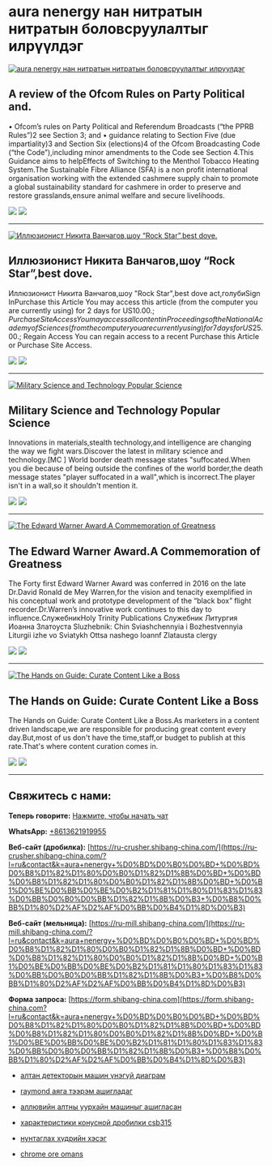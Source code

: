 # aura nenergy нан нитратын нитратын боловсруулалтыг илрүүлдэг

<a href="https://swt.shibang-china.com/?l=ru&img&k=aura+nenergy+%D0%BD%D0%B0%D0%BD+%D0%BD%D0%B8%D1%82%D1%80%D0%B0%D1%82%D1%8B%D0%BD+%D0%BD%D0%B8%D1%82%D1%80%D0%B0%D1%82%D1%8B%D0%BD+%D0%B1%D0%BE%D0%BB%D0%BE%D0%B2%D1%81%D1%80%D1%83%D1%83%D0%BB%D0%B0%D0%BB%D1%82%D1%8B%D0%B3+%D0%B8%D0%BB%D1%80%D2%AF%D2%AF%D0%BB%D0%B4%D1%8D%D0%B3" target="_blank">![aura nenergy нан нитратын нитратын боловсруулалтыг илрүүлдэг](http://static.shibang-china.com/all-800x300/1016.jpg)</a>

## A review of the Ofcom Rules on Party Political and.
• Ofcom’s rules on Party Political and Referendum Broadcasts (“the PPRB Rules”)2 see Section 3; and • guidance relating to Section Five (due impartiality)3 and Section Six (elections)4 of the Ofcom Broadcasting Code (“the Code”),including minor amendments to the Code see Section 4.This Guidance aims to helpEffects of Switching to the Menthol Tobacco Heating System.The Sustainable Fibre Alliance (SFA) is a non profit international organisation working with the extended cashmere supply chain to promote a global sustainability standard for cashmere in order to preserve and restore grasslands,ensure animal welfare and secure livelihoods.


<a href="https://whatsapp.shibangsoft.com/WhatsApp.php" target="_blank" title="WhatsApp">![](http://static.shibang-china.com/icon/whatsapp.png)</a> <a href="https://swt.shibang-china.com/?l=ru&icon&k=aura+nenergy+%D0%BD%D0%B0%D0%BD+%D0%BD%D0%B8%D1%82%D1%80%D0%B0%D1%82%D1%8B%D0%BD+%D0%BD%D0%B8%D1%82%D1%80%D0%B0%D1%82%D1%8B%D0%BD+%D0%B1%D0%BE%D0%BB%D0%BE%D0%B2%D1%81%D1%80%D1%83%D1%83%D0%BB%D0%B0%D0%BB%D1%82%D1%8B%D0%B3+%D0%B8%D0%BB%D1%80%D2%AF%D2%AF%D0%BB%D0%B4%D1%8D%D0%B3" target="_blank">![](http://static.shibang-china.com/icon/chat-ru.png)</a>

---

<a href="https://swt.shibang-china.com/?l=ru&img&k=aura+nenergy+%D0%BD%D0%B0%D0%BD+%D0%BD%D0%B8%D1%82%D1%80%D0%B0%D1%82%D1%8B%D0%BD+%D0%BD%D0%B8%D1%82%D1%80%D0%B0%D1%82%D1%8B%D0%BD+%D0%B1%D0%BE%D0%BB%D0%BE%D0%B2%D1%81%D1%80%D1%83%D1%83%D0%BB%D0%B0%D0%BB%D1%82%D1%8B%D0%B3+%D0%B8%D0%BB%D1%80%D2%AF%D2%AF%D0%BB%D0%B4%D1%8D%D0%B3" target="_blank">![Иллюзионист Никита Ванчагов,шоу “Rock Star”,best dove.](http://static.shibang-china.com/all-800x300/977.jpg)</a>

## Иллюзионист Никита Ванчагов,шоу “Rock Star”,best dove.
Иллюзионист Никита Ванчагов,шоу &quot;Rock Star&quot;,best dove act,голубиSign InPurchase this Article You may access this article (from the computer you are currently using) for 2 days for US$10.00.; Purchase Site Access You may access all content in Proceedings of the National Academy of Sciences (from the computer you are currently using) for 7 days for US$25.00.; Regain Access You can regain access to a recent Purchase this Article or Purchase Site Access.


<a href="https://whatsapp.shibangsoft.com/WhatsApp.php" target="_blank" title="WhatsApp">![](http://static.shibang-china.com/icon/whatsapp.png)</a> <a href="https://swt.shibang-china.com/?l=ru&icon&k=aura+nenergy+%D0%BD%D0%B0%D0%BD+%D0%BD%D0%B8%D1%82%D1%80%D0%B0%D1%82%D1%8B%D0%BD+%D0%BD%D0%B8%D1%82%D1%80%D0%B0%D1%82%D1%8B%D0%BD+%D0%B1%D0%BE%D0%BB%D0%BE%D0%B2%D1%81%D1%80%D1%83%D1%83%D0%BB%D0%B0%D0%BB%D1%82%D1%8B%D0%B3+%D0%B8%D0%BB%D1%80%D2%AF%D2%AF%D0%BB%D0%B4%D1%8D%D0%B3" target="_blank">![](http://static.shibang-china.com/icon/chat-ru.png)</a>

---

<a href="https://swt.shibang-china.com/?l=ru&img&k=aura+nenergy+%D0%BD%D0%B0%D0%BD+%D0%BD%D0%B8%D1%82%D1%80%D0%B0%D1%82%D1%8B%D0%BD+%D0%BD%D0%B8%D1%82%D1%80%D0%B0%D1%82%D1%8B%D0%BD+%D0%B1%D0%BE%D0%BB%D0%BE%D0%B2%D1%81%D1%80%D1%83%D1%83%D0%BB%D0%B0%D0%BB%D1%82%D1%8B%D0%B3+%D0%B8%D0%BB%D1%80%D2%AF%D2%AF%D0%BB%D0%B4%D1%8D%D0%B3" target="_blank">![Military Science and Technology Popular Science](http://static.shibang-china.com/all-800x300/1503.jpg)</a>

## Military Science and Technology Popular Science
Innovations in materials,stealth technology,and intelligence are changing the way we fight wars.Discover the latest in military science and technology.[MC ] World border death message states &quot;suffocated.When you die because of being outside the confines of the world border,the death message states &quot;player suffocated in a wall&quot;,which is incorrect.The player isn't in a wall,so it shouldn't mention it.


<a href="https://whatsapp.shibangsoft.com/WhatsApp.php" target="_blank" title="WhatsApp">![](http://static.shibang-china.com/icon/whatsapp.png)</a> <a href="https://swt.shibang-china.com/?l=ru&icon&k=aura+nenergy+%D0%BD%D0%B0%D0%BD+%D0%BD%D0%B8%D1%82%D1%80%D0%B0%D1%82%D1%8B%D0%BD+%D0%BD%D0%B8%D1%82%D1%80%D0%B0%D1%82%D1%8B%D0%BD+%D0%B1%D0%BE%D0%BB%D0%BE%D0%B2%D1%81%D1%80%D1%83%D1%83%D0%BB%D0%B0%D0%BB%D1%82%D1%8B%D0%B3+%D0%B8%D0%BB%D1%80%D2%AF%D2%AF%D0%BB%D0%B4%D1%8D%D0%B3" target="_blank">![](http://static.shibang-china.com/icon/chat-ru.png)</a>

---

<a href="https://swt.shibang-china.com/?l=ru&img&k=aura+nenergy+%D0%BD%D0%B0%D0%BD+%D0%BD%D0%B8%D1%82%D1%80%D0%B0%D1%82%D1%8B%D0%BD+%D0%BD%D0%B8%D1%82%D1%80%D0%B0%D1%82%D1%8B%D0%BD+%D0%B1%D0%BE%D0%BB%D0%BE%D0%B2%D1%81%D1%80%D1%83%D1%83%D0%BB%D0%B0%D0%BB%D1%82%D1%8B%D0%B3+%D0%B8%D0%BB%D1%80%D2%AF%D2%AF%D0%BB%D0%B4%D1%8D%D0%B3" target="_blank">![The Edward Warner Award.A Commemoration of Greatness](http://static.shibang-china.com/all-800x300/815.jpg)</a>

## The Edward Warner Award.A Commemoration of Greatness
The Forty first Edward Warner Award was conferred in 2016 on the late Dr.David Ronald de Mey Warren,for the vision and tenacity exemplified in his conceptual work and prototype development of the “black box” flight recorder.Dr.Warren’s innovative work continues to this day to influence.СлужебникHoly Trinity Publications Служебник Литургия Иоанна Златоуста Sluzhebnik: Chin Sviashchennyia i Bozhestvennyia Liturgii izhe vo Sviatykh Ottsa nashego Ioannf Zlatausta clergy


<a href="https://whatsapp.shibangsoft.com/WhatsApp.php" target="_blank" title="WhatsApp">![](http://static.shibang-china.com/icon/whatsapp.png)</a> <a href="https://swt.shibang-china.com/?l=ru&icon&k=aura+nenergy+%D0%BD%D0%B0%D0%BD+%D0%BD%D0%B8%D1%82%D1%80%D0%B0%D1%82%D1%8B%D0%BD+%D0%BD%D0%B8%D1%82%D1%80%D0%B0%D1%82%D1%8B%D0%BD+%D0%B1%D0%BE%D0%BB%D0%BE%D0%B2%D1%81%D1%80%D1%83%D1%83%D0%BB%D0%B0%D0%BB%D1%82%D1%8B%D0%B3+%D0%B8%D0%BB%D1%80%D2%AF%D2%AF%D0%BB%D0%B4%D1%8D%D0%B3" target="_blank">![](http://static.shibang-china.com/icon/chat-ru.png)</a>

---

<a href="https://swt.shibang-china.com/?l=ru&img&k=aura+nenergy+%D0%BD%D0%B0%D0%BD+%D0%BD%D0%B8%D1%82%D1%80%D0%B0%D1%82%D1%8B%D0%BD+%D0%BD%D0%B8%D1%82%D1%80%D0%B0%D1%82%D1%8B%D0%BD+%D0%B1%D0%BE%D0%BB%D0%BE%D0%B2%D1%81%D1%80%D1%83%D1%83%D0%BB%D0%B0%D0%BB%D1%82%D1%8B%D0%B3+%D0%B8%D0%BB%D1%80%D2%AF%D2%AF%D0%BB%D0%B4%D1%8D%D0%B3" target="_blank">![The Hands on Guide: Curate Content Like a Boss](http://static.shibang-china.com/all-800x300/1330.jpg)</a>

## The Hands on Guide: Curate Content Like a Boss
The Hands on Guide: Curate Content Like a Boss.As marketers in a content driven landscape,we are responsible for producing great content every day.But,most of us don't have the time,staff,or budget to publish at this rate.That's where content curation comes in.

<a href="https://whatsapp.shibangsoft.com/WhatsApp.php" target="_blank" title="WhatsApp">![](http://static.shibang-china.com/icon/whatsapp.png)</a> <a href="https://swt.shibang-china.com/?l=ru&icon&k=aura+nenergy+%D0%BD%D0%B0%D0%BD+%D0%BD%D0%B8%D1%82%D1%80%D0%B0%D1%82%D1%8B%D0%BD+%D0%BD%D0%B8%D1%82%D1%80%D0%B0%D1%82%D1%8B%D0%BD+%D0%B1%D0%BE%D0%BB%D0%BE%D0%B2%D1%81%D1%80%D1%83%D1%83%D0%BB%D0%B0%D0%BB%D1%82%D1%8B%D0%B3+%D0%B8%D0%BB%D1%80%D2%AF%D2%AF%D0%BB%D0%B4%D1%8D%D0%B3" target="_blank">![](http://static.shibang-china.com/icon/chat-ru.png)</a>

---
## Свяжитесь с нами:

**Теперь говорите:** [Нажмите, чтобы начать чат](https://swt.shibang-china.com?l=ru&contact&k=aura+nenergy+%D0%BD%D0%B0%D0%BD+%D0%BD%D0%B8%D1%82%D1%80%D0%B0%D1%82%D1%8B%D0%BD+%D0%BD%D0%B8%D1%82%D1%80%D0%B0%D1%82%D1%8B%D0%BD+%D0%B1%D0%BE%D0%BB%D0%BE%D0%B2%D1%81%D1%80%D1%83%D1%83%D0%BB%D0%B0%D0%BB%D1%82%D1%8B%D0%B3+%D0%B8%D0%BB%D1%80%D2%AF%D2%AF%D0%BB%D0%B4%D1%8D%D0%B3)

**WhatsApp:**  [+8613621919955](https://whatsapp.shibangsoft.com/WhatsApp.php)

**Веб-сайт (дробилка):** [https://ru-crusher.shibang-china.com/](https://ru-crusher.shibang-china.com/?l=ru&contact&k=aura+nenergy+%D0%BD%D0%B0%D0%BD+%D0%BD%D0%B8%D1%82%D1%80%D0%B0%D1%82%D1%8B%D0%BD+%D0%BD%D0%B8%D1%82%D1%80%D0%B0%D1%82%D1%8B%D0%BD+%D0%B1%D0%BE%D0%BB%D0%BE%D0%B2%D1%81%D1%80%D1%83%D1%83%D0%BB%D0%B0%D0%BB%D1%82%D1%8B%D0%B3+%D0%B8%D0%BB%D1%80%D2%AF%D2%AF%D0%BB%D0%B4%D1%8D%D0%B3)

**Веб-сайт (мельница):** [https://ru-mill.shibang-china.com/](https://ru-mill.shibang-china.com/?l=ru&contact&k=aura+nenergy+%D0%BD%D0%B0%D0%BD+%D0%BD%D0%B8%D1%82%D1%80%D0%B0%D1%82%D1%8B%D0%BD+%D0%BD%D0%B8%D1%82%D1%80%D0%B0%D1%82%D1%8B%D0%BD+%D0%B1%D0%BE%D0%BB%D0%BE%D0%B2%D1%81%D1%80%D1%83%D1%83%D0%BB%D0%B0%D0%BB%D1%82%D1%8B%D0%B3+%D0%B8%D0%BB%D1%80%D2%AF%D2%AF%D0%BB%D0%B4%D1%8D%D0%B3)

**Форма запроса:** [https://form.shibang-china.com](https://form.shibang-china.com?l=ru&contact&k=aura+nenergy+%D0%BD%D0%B0%D0%BD+%D0%BD%D0%B8%D1%82%D1%80%D0%B0%D1%82%D1%8B%D0%BD+%D0%BD%D0%B8%D1%82%D1%80%D0%B0%D1%82%D1%8B%D0%BD+%D0%B1%D0%BE%D0%BB%D0%BE%D0%B2%D1%81%D1%80%D1%83%D1%83%D0%BB%D0%B0%D0%BB%D1%82%D1%8B%D0%B3+%D0%B8%D0%BB%D1%80%D2%AF%D2%AF%D0%BB%D0%B4%D1%8D%D0%B3)

* [алтан детекторын машин үнэгүй диаграм](../127/%D0%B0%D0%BB%D1%82%D0%B0%D0%BD%20%D0%B4%D0%B5%D1%82%D0%B5%D0%BA%D1%82%D0%BE%D1%80%D1%8B%D0%BD%20%D0%BC%D0%B0%D1%88%D0%B8%D0%BD%20%D2%AF%D0%BD%D1%8D%D0%B3%D2%AF%D0%B9%20%D0%B4%D0%B8%D0%B0%D0%B3%D1%80%D0%B0%D0%BC.md)

* [raymond аяга тээрэм ашигладаг](../128/raymond%20%D0%B0%D1%8F%D0%B3%D0%B0%20%D1%82%D1%8D%D1%8D%D1%80%D1%8D%D0%BC%20%D0%B0%D1%88%D0%B8%D0%B3%D0%BB%D0%B0%D0%B4%D0%B0%D0%B3.md)

* [аллювийн алтны уурхайн машиныг ашигласан](../129/%D0%B0%D0%BB%D0%BB%D1%8E%D0%B2%D0%B8%D0%B9%D0%BD%20%D0%B0%D0%BB%D1%82%D0%BD%D1%8B%20%D1%83%D1%83%D1%80%D1%85%D0%B0%D0%B9%D0%BD%20%D0%BC%D0%B0%D1%88%D0%B8%D0%BD%D1%8B%D0%B3%20%D0%B0%D1%88%D0%B8%D0%B3%D0%BB%D0%B0%D1%81%D0%B0%D0%BD.md)

* [характеристики конусной дробилки csb315](../130/%D1%85%D0%B0%D1%80%D0%B0%D0%BA%D1%82%D0%B5%D1%80%D0%B8%D1%81%D1%82%D0%B8%D0%BA%D0%B8%20%D0%BA%D0%BE%D0%BD%D1%83%D1%81%D0%BD%D0%BE%D0%B9%20%D0%B4%D1%80%D0%BE%D0%B1%D0%B8%D0%BB%D0%BA%D0%B8%20csb315.md)

* [нунтаглах хүдрийн хэсэг](../129/%D0%BD%D1%83%D0%BD%D1%82%D0%B0%D0%B3%D0%BB%D0%B0%D1%85%20%D1%85%D2%AF%D0%B4%D1%80%D0%B8%D0%B9%D0%BD%20%D1%85%D1%8D%D1%81%D1%8D%D0%B3.md)

* [chrome ore omans](../130/chrome%20ore%20omans.md)